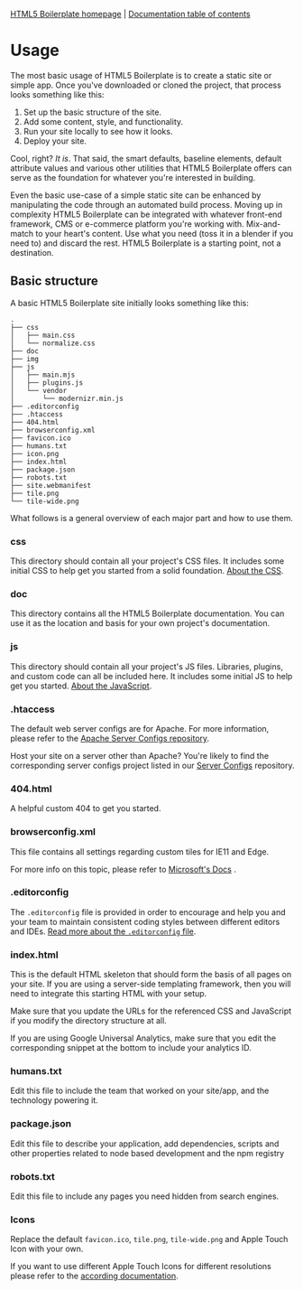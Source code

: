 [HTML5 Boilerplate homepage](https://html5boilerplate.com/) | [Documentation table of contents](TOC.md)

# Usage

The most basic usage of HTML5 Boilerplate is to create a static site or simple app. Once you've downloaded or cloned the
project, that process looks something like this:

1. Set up the basic structure of the site.
2. Add some content, style, and functionality.
3. Run your site locally to see how it looks.
4. Deploy your site.

Cool, right? _It is_. That said, the smart defaults, baseline elements, default attribute values and various other
utilities that HTML5 Boilerplate offers can serve as the foundation for whatever you're interested in building.

Even the basic use-case of a simple static site can be enhanced by manipulating the code through an automated build
process. Moving up in complexity HTML5 Boilerplate can be integrated with whatever front-end framework, CMS or
e-commerce platform you're working with. Mix-and-match to your heart's content. Use what you need (toss it in a blender
if you need to) and discard the rest. HTML5 Boilerplate is a starting point, not a destination.

## Basic structure

A basic HTML5 Boilerplate site initially looks something like this:

```
.
├── css
│   ├── main.css
│   └── normalize.css
├── doc
├── img
├── js
│   ├── main.mjs
│   ├── plugins.js
│   └── vendor
│       └── modernizr.min.js
├── .editorconfig
├── .htaccess
├── 404.html
├── browserconfig.xml
├── favicon.ico
├── humans.txt
├── icon.png
├── index.html
├── package.json
├── robots.txt
├── site.webmanifest
├── tile.png
└── tile-wide.png
```

What follows is a general overview of each major part and how to use them.

### css

This directory should contain all your project's CSS files. It includes some initial CSS to help get you started from a
solid foundation. [About the CSS](css.md).

### doc

This directory contains all the HTML5 Boilerplate documentation. You can use it as the location and basis for your own
project's documentation.

### js

This directory should contain all your project's JS files. Libraries, plugins, and custom code can all be included here.
It includes some initial JS to help get you started. [About the JavaScript](js.md).

### .htaccess

The default web server configs are for Apache. For more information, please refer to
the [Apache Server Configs repository](https://github.com/h5bp/server-configs-apache).

Host your site on a server other than Apache? You're likely to find the corresponding server configs project listed in
our [Server Configs](https://github.com/h5bp/server-configs/blob/master/README.md)
repository.

### 404.html

A helpful custom 404 to get you started.

### browserconfig.xml

This file contains all settings regarding custom tiles for IE11 and Edge.

For more info on this topic, please refer
to [Microsoft's Docs](https://docs.microsoft.com/en-us/previous-versions/windows/internet-explorer/ie-developer/platform-apis/dn320426(v=vs.85))
.

### .editorconfig

The `.editorconfig` file is provided in order to encourage and help you and your team to maintain consistent coding
styles between different editors and IDEs.
[Read more about the `.editorconfig` file](misc.md#editorconfig).

### index.html

This is the default HTML skeleton that should form the basis of all pages on your site. If you are using a server-side
templating framework, then you will need to integrate this starting HTML with your setup.

Make sure that you update the URLs for the referenced CSS and JavaScript if you modify the directory structure at all.

If you are using Google Universal Analytics, make sure that you edit the corresponding snippet at the bottom to include
your analytics ID.

### humans.txt

Edit this file to include the team that worked on your site/app, and the technology powering it.

### package.json

Edit this file to describe your application, add dependencies, scripts and other properties related to node based
development and the npm registry

### robots.txt

Edit this file to include any pages you need hidden from search engines.

### Icons

Replace the default `favicon.ico`, `tile.png`, `tile-wide.png` and Apple Touch Icon with your own.

If you want to use different Apple Touch Icons for different resolutions please refer to
the [according documentation](extend.md#apple-touch-icons).
